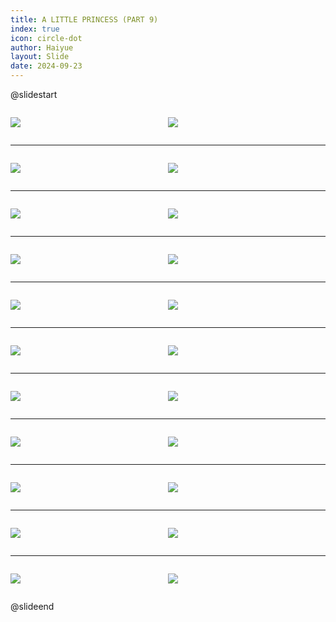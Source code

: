 ```yaml
---
title: A LITTLE PRINCESS (PART 9)
index: true
icon: circle-dot
author: Haiyue
layout: Slide
date: 2024-09-23
---
```

 
@slidestart

<div style="display:flex">
<div style="flex:1">

![](/reading/english/Level-X/A%20LITTLE%20PRINCESS%20(PART%209)/001.webp)
</div>
<div style="flex:1">

![](/reading/english/Level-X/A%20LITTLE%20PRINCESS%20(PART%209)/002.webp)
</div>
</div>

---

<div style="display:flex">
<div style="flex:1">

![](/reading/english/Level-X/A%20LITTLE%20PRINCESS%20(PART%209)/003.webp)
</div>
<div style="flex:1">

![](/reading/english/Level-X/A%20LITTLE%20PRINCESS%20(PART%209)/004.webp)
</div>
</div>

---

<div style="display:flex">
<div style="flex:1">

![](/reading/english/Level-X/A%20LITTLE%20PRINCESS%20(PART%209)/005.webp)
</div>
<div style="flex:1">

![](/reading/english/Level-X/A%20LITTLE%20PRINCESS%20(PART%209)/006.webp)
</div>
</div>

---

<div style="display:flex">
<div style="flex:1">

![](/reading/english/Level-X/A%20LITTLE%20PRINCESS%20(PART%209)/007.webp)
</div>
<div style="flex:1">

![](/reading/english/Level-X/A%20LITTLE%20PRINCESS%20(PART%209)/008.webp)
</div>
</div>

---

<div style="display:flex">
<div style="flex:1">

![](/reading/english/Level-X/A%20LITTLE%20PRINCESS%20(PART%209)/009.webp)
</div>
<div style="flex:1">

![](/reading/english/Level-X/A%20LITTLE%20PRINCESS%20(PART%209)/010.webp)
</div>
</div>

---

<div style="display:flex">
<div style="flex:1">

![](/reading/english/Level-X/A%20LITTLE%20PRINCESS%20(PART%209)/011.webp)
</div>
<div style="flex:1">

![](/reading/english/Level-X/A%20LITTLE%20PRINCESS%20(PART%209)/012.webp)
</div>
</div>

---

<div style="display:flex">
<div style="flex:1">

![](/reading/english/Level-X/A%20LITTLE%20PRINCESS%20(PART%209)/013.webp)
</div>
<div style="flex:1">

![](/reading/english/Level-X/A%20LITTLE%20PRINCESS%20(PART%209)/014.webp)
</div>
</div>

---

<div style="display:flex">
<div style="flex:1">

![](/reading/english/Level-X/A%20LITTLE%20PRINCESS%20(PART%209)/015.webp)
</div>
<div style="flex:1">

![](/reading/english/Level-X/A%20LITTLE%20PRINCESS%20(PART%209)/016.webp)
</div>
</div>

---

<div style="display:flex">
<div style="flex:1">

![](/reading/english/Level-X/A%20LITTLE%20PRINCESS%20(PART%209)/017.webp)
</div>
<div style="flex:1">

![](/reading/english/Level-X/A%20LITTLE%20PRINCESS%20(PART%209)/018.webp)
</div>
</div>

---

<div style="display:flex">
<div style="flex:1">

![](/reading/english/Level-X/A%20LITTLE%20PRINCESS%20(PART%209)/019.webp)
</div>
<div style="flex:1">

![](/reading/english/Level-X/A%20LITTLE%20PRINCESS%20(PART%209)/020.webp)
</div>
</div>

---

<div style="display:flex">
<div style="flex:1">

![](/reading/english/Level-X/A%20LITTLE%20PRINCESS%20(PART%209)/021.webp)
</div>
<div style="flex:1">

![](/reading/english/Level-X/A%20LITTLE%20PRINCESS%20(PART%209)/022.webp)
</div>
</div>

@slideend